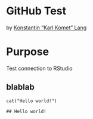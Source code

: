
GitHub Test
===========

<div>

by <a href="mailto:firstname.lastname [@] outlook.com">Konstantin “Karl
Komet” Lang</a>

</div>

Purpose
=======

Test connection to RStudio

blablab
-------

    cat("Hello world!")

    ## Hello world!
